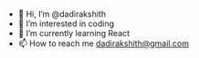 - 👋 Hi, I’m @dadirakshith
- 👀 I’m interested in coding
- 🌱 I’m currently learning React
- 📫 How to reach me dadirakshith@gmail.com

<!---
dadirakshith/dadirakshith is a ✨ special ✨ repository because its `README.md` (this file) appears on your GitHub profile.
You can click the Preview link to take a look at your changes.
--->
